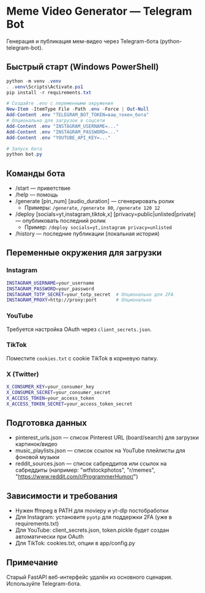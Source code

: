 # Meme Video Generator — Telegram Bot

Генерация и публикация мем-видео через Telegram-бота (python-telegram-bot).

## Быстрый старт (Windows PowerShell)

```powershell
python -m venv .venv
. .venv\Scripts\Activate.ps1
pip install -r requirements.txt

# Создайте .env с переменными окружения
New-Item -ItemType File -Path .env -Force | Out-Null
Add-Content .env "TELEGRAM_BOT_TOKEN=ваш_токен_бота"
# Опционально для загрузок в соцсети
Add-Content .env "INSTAGRAM_USERNAME=..."
Add-Content .env "INSTAGRAM_PASSWORD=..."
Add-Content .env "YOUTUBE_API_KEY=..."

# Запуск бота
python bot.py
```

## Команды бота
- /start — приветствие
- /help — помощь
- /generate [pin_num] [audio_duration] — сгенерировать ролик
  - Примеры: `/generate`, `/generate 80`, `/generate 120 12`
- /deploy [socials=yt,instagram,tiktok,x] [privacy=public|unlisted|private] — опубликовать последний ролик
  - Пример: `/deploy socials=yt,instagram privacy=unlisted`
- /history — последние публикации (локальная история)

## Переменные окружения для загрузки

### Instagram
```bash
INSTAGRAM_USERNAME=your_username
INSTAGRAM_PASSWORD=your_password
INSTAGRAM_TOTP_SECRET=your_totp_secret  # Опционально для 2FA
INSTAGRAM_PROXY=http://proxy:port       # Опционально
```

### YouTube
Требуется настройка OAuth через `client_secrets.json`.

### TikTok
Поместите `cookies.txt` с cookie TikTok в корневую папку.

### X (Twitter)
```bash
X_CONSUMER_KEY=your_consumer_key
X_CONSUMER_SECRET=your_consumer_secret
X_ACCESS_TOKEN=your_access_token
X_ACCESS_TOKEN_SECRET=your_access_token_secret
```

## Подготовка данных
- pinterest_urls.json — список Pinterest URL (board/search) для загрузки картинок/видео
- music_playlists.json — список ссылок на YouTube плейлисты для фоновой музыки
- reddit_sources.json — список сабреддитов или ссылок на сабреддиты (например: "wtfstockphotos", "r/memes", "https://www.reddit.com/r/ProgrammerHumor/")

## Зависимости и требования
- Нужен ffmpeg в PATH для moviepy и yt-dlp постобработки
- Для Instagram: установите `pyotp` для поддержки 2FA (уже в requirements.txt)
- Для YouTube: client_secrets.json, token.pickle будет создан автоматически при OAuth
- Для TikTok: cookies.txt, опции в app/config.py

## Примечание
Старый FastAPI веб-интерфейс удалён из основного сценария. Используйте Telegram-бота.